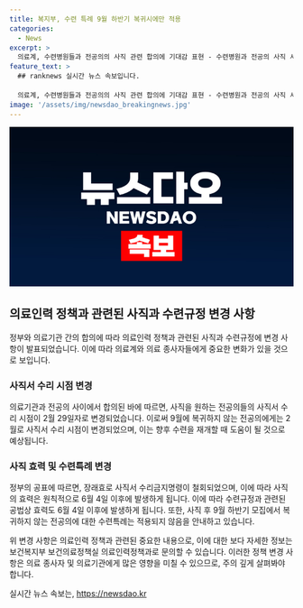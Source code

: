 ```yaml
---
title: 복지부, 수련 특례 9월 하반기 복귀시에만 적용
categories:
  - News
excerpt: >
  의료계, 수련병원들과 전공의의 사직 관련 합의에 기대감 표현 - 수련병원과 전공의 사직 서류 수리 시점 합의, 사직 후 9월에 복귀하지 않는 전공의에게는 수련특례 적용 안 된다. 정부는 장래효로 사직서 수리금지명령을 철회하며, 6월 4일부터 사직의 효력은 발생한다고 밝혀. 수련규정과 관련된 공법상 효력도 6월 4일 이후 발생한다고 공표했다. 
feature_text: >
  ## ranknews 실시간 뉴스 속보입니다.

  의료계, 수련병원들과 전공의의 사직 관련 합의에 기대감 표현 - 수련병원과 전공의 사직 서류 수리 시점 합의, 사직 후 9월에 복귀하지 않는 전공의에게는 수련특례 적용 안 된다. 정부는 장래효로 사직서 수리금지명령을 철회하며, 6월 4일부터 사직의 효력은 발생한다고 밝혀. 수련규정과 관련된 공법상 효력도 6월 4일 이후 발생한다고 공표했다. 
image: '/assets/img/newsdao_breakingnews.jpg'
---
```


<p><img src="/assets/img/newsdao_breakingnews.jpg" alt="ranknews 속보" /></p>

<h2 data-ke-size="size26">의료인력 정책과 관련된 사직과 수련규정 변경 사항</h2>

<p>정부와 의료기관 간의 합의에 따라 의료인력 정책과 관련된 사직과 수련규정에 변경 사항이 발표되었습니다. 이에 따라 의료계와 의료 종사자들에게 중요한 변화가 있을 것으로 보입니다.</p>

<h3>사직서 수리 시점 변경</h3>

<p data-ke-size="size16">의료기관과 전공의 사이에서 합의된 바에 따르면, 사직을 원하는 전공의들의 사직서 수리 시점이 2월 29일자로 변경되었습니다. 이로써 9월에 복귀하지 않는 전공의에게는 2월로 사직서 수리 시점이 변경되었으며, 이는 향후 수련을 재개할 때 도움이 될 것으로 예상됩니다.</p>

<h3>사직 효력 및 수련특례 변경</h3>

<p data-ke-size="size16">정부의 공표에 따르면, 장래효로 사직서 수리금지명령이 철회되었으며, 이에 따라 사직의 효력은 원칙적으로 6월 4일 이후에 발생하게 됩니다. 이에 따라 수련규정과 관련된 공법상 효력도 6월 4일 이후에 발생하게 됩니다. 또한, 사직 후 9월 하반기 모집에서 복귀하지 않는 전공의에 대한 수련특례는 적용되지 않음을 안내하고 있습니다.</p>

<p>위 변경 사항은 의료인력 정책과 관련된 중요한 내용으로, 이에 대한 보다 자세한 정보는 보건복지부 보건의료정책실 의료인력정책과로 문의할 수 있습니다. 이러한 정책 변경 사항은 의료 종사자 및 의료기관에게 많은 영향을 미칠 수 있으므로, 주의 깊게 살펴봐야 합니다.</p>
실시간 뉴스 속보는, <a href="https://newsdao.kr" rel="dofollow">https://newsdao.kr</a>


